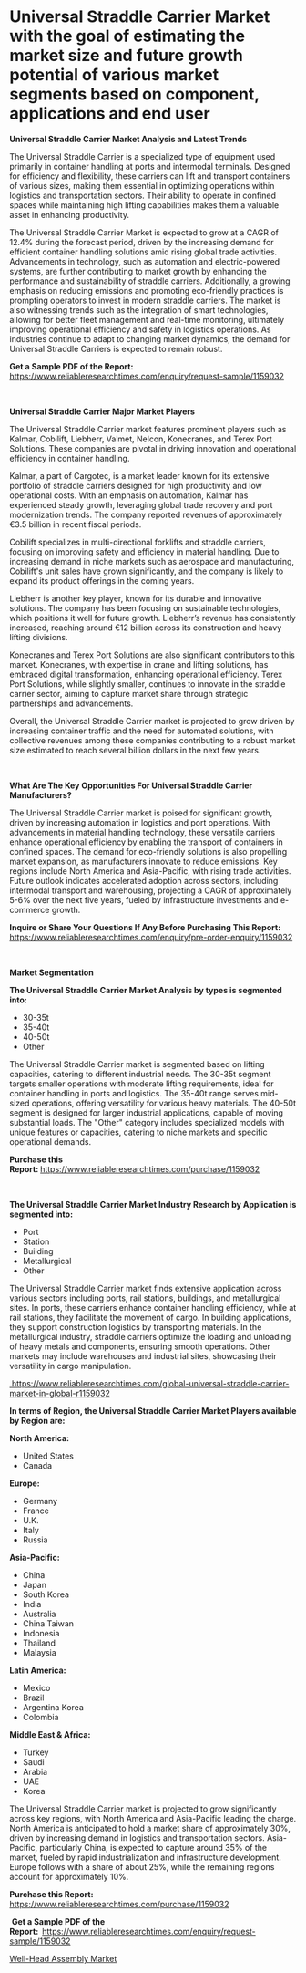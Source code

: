 <p><h1>Universal Straddle Carrier Market with the goal of estimating the market size and future growth potential of various market segments based on component, applications and end user</h1></p><p><strong>Universal Straddle Carrier Market Analysis and Latest Trends</strong></p>
<p><p>The Universal Straddle Carrier is a specialized type of equipment used primarily in container handling at ports and intermodal terminals. Designed for efficiency and flexibility, these carriers can lift and transport containers of various sizes, making them essential in optimizing operations within logistics and transportation sectors. Their ability to operate in confined spaces while maintaining high lifting capabilities makes them a valuable asset in enhancing productivity.</p><p>The Universal Straddle Carrier Market is expected to grow at a CAGR of 12.4% during the forecast period, driven by the increasing demand for efficient container handling solutions amid rising global trade activities. Advancements in technology, such as automation and electric-powered systems, are further contributing to market growth by enhancing the performance and sustainability of straddle carriers. Additionally, a growing emphasis on reducing emissions and promoting eco-friendly practices is prompting operators to invest in modern straddle carriers. The market is also witnessing trends such as the integration of smart technologies, allowing for better fleet management and real-time monitoring, ultimately improving operational efficiency and safety in logistics operations. As industries continue to adapt to changing market dynamics, the demand for Universal Straddle Carriers is expected to remain robust.</p></p>
<p><strong>Get a Sample PDF of the Report:&nbsp;</strong> <a href="https://www.reliableresearchtimes.com/enquiry/request-sample/1159032?utm_campaign=2207&utm_medium=2&utm_source=Github&utm_content=ia&utm_term=22032025&utm_id=universal-straddle-carrier">https://www.reliableresearchtimes.com/enquiry/request-sample/1159032</a></p>
<p>&nbsp;</p>
<p><strong>Universal Straddle Carrier Major Market Players</strong></p>
<p><p>The Universal Straddle Carrier market features prominent players such as Kalmar, Cobilift, Liebherr, Valmet, Nelcon, Konecranes, and Terex Port Solutions. These companies are pivotal in driving innovation and operational efficiency in container handling.</p><p>Kalmar, a part of Cargotec, is a market leader known for its extensive portfolio of straddle carriers designed for high productivity and low operational costs. With an emphasis on automation, Kalmar has experienced steady growth, leveraging global trade recovery and port modernization trends. The company reported revenues of approximately €3.5 billion in recent fiscal periods.</p><p>Cobilift specializes in multi-directional forklifts and straddle carriers, focusing on improving safety and efficiency in material handling. Due to increasing demand in niche markets such as aerospace and manufacturing, Cobilift's unit sales have grown significantly, and the company is likely to expand its product offerings in the coming years.</p><p>Liebherr is another key player, known for its durable and innovative solutions. The company has been focusing on sustainable technologies, which positions it well for future growth. Liebherr’s revenue has consistently increased, reaching around €12 billion across its construction and heavy lifting divisions.</p><p>Konecranes and Terex Port Solutions are also significant contributors to this market. Konecranes, with expertise in crane and lifting solutions, has embraced digital transformation, enhancing operational efficiency. Terex Port Solutions, while slightly smaller, continues to innovate in the straddle carrier sector, aiming to capture market share through strategic partnerships and advancements.</p><p>Overall, the Universal Straddle Carrier market is projected to grow driven by increasing container traffic and the need for automated solutions, with collective revenues among these companies contributing to a robust market size estimated to reach several billion dollars in the next few years.</p></p>
<p>&nbsp;</p>
<p><strong>What Are The Key Opportunities For Universal Straddle Carrier Manufacturers?</strong></p>
<p><p>The Universal Straddle Carrier market is poised for significant growth, driven by increasing automation in logistics and port operations. With advancements in material handling technology, these versatile carriers enhance operational efficiency by enabling the transport of containers in confined spaces. The demand for eco-friendly solutions is also propelling market expansion, as manufacturers innovate to reduce emissions. Key regions include North America and Asia-Pacific, with rising trade activities. Future outlook indicates accelerated adoption across sectors, including intermodal transport and warehousing, projecting a CAGR of approximately 5-6% over the next five years, fueled by infrastructure investments and e-commerce growth.</p></p>
<p><strong>Inquire or Share Your Questions If Any Before Purchasing This Report:</strong> <a href="https://www.reliableresearchtimes.com/enquiry/pre-order-enquiry/1159032?utm_campaign=2207&utm_medium=2&utm_source=Github&utm_content=ia&utm_term=22032025&utm_id=universal-straddle-carrier">https://www.reliableresearchtimes.com/enquiry/pre-order-enquiry/1159032</a></p>
<p>&nbsp;</p>
<p><strong>Market Segmentation</strong></p>
<p><strong>The Universal Straddle Carrier Market Analysis by types is segmented into:</strong></p>
<p><ul><li>30-35t</li><li>35-40t</li><li>40-50t</li><li>Other</li></ul></p>
<p><p>The Universal Straddle Carrier market is segmented based on lifting capacities, catering to different industrial needs. The 30-35t segment targets smaller operations with moderate lifting requirements, ideal for container handling in ports and logistics. The 35-40t range serves mid-sized operations, offering versatility for various heavy materials. The 40-50t segment is designed for larger industrial applications, capable of moving substantial loads. The "Other" category includes specialized models with unique features or capacities, catering to niche markets and specific operational demands.</p></p>
<p><strong>Purchase this Report:&nbsp;</strong><a href="https://www.reliableresearchtimes.com/purchase/1159032?utm_campaign=2207&utm_medium=2&utm_source=Github&utm_content=ia&utm_term=22032025&utm_id=universal-straddle-carrier">https://www.reliableresearchtimes.com/purchase/1159032</a></p>
<p>&nbsp;</p>
<p><strong>The Universal Straddle Carrier Market Industry Research by Application is segmented into:</strong></p>
<p><ul><li>Port</li><li>Station</li><li>Building</li><li>Metallurgical</li><li>Other</li></ul></p>
<p><p>The Universal Straddle Carrier market finds extensive application across various sectors including ports, rail stations, buildings, and metallurgical sites. In ports, these carriers enhance container handling efficiency, while at rail stations, they facilitate the movement of cargo. In building applications, they support construction logistics by transporting materials. In the metallurgical industry, straddle carriers optimize the loading and unloading of heavy metals and components, ensuring smooth operations. Other markets may include warehouses and industrial sites, showcasing their versatility in cargo manipulation.</p></p>
<p><a href="https://www.reliableresearchtimes.com/global-universal-straddle-carrier-market-in-global-r1159032?utm_campaign=2207&utm_medium=2&utm_source=Github&utm_content=ia&utm_term=22032025&utm_id=universal-straddle-carrier">&nbsp;https://www.reliableresearchtimes.com/global-universal-straddle-carrier-market-in-global-r1159032</a></p>
<p><strong>In terms of Region, the Universal Straddle Carrier Market Players available by Region are:</strong></p>
<p>
    <p> <strong> North America: </strong>
        <ul>
            <li>United States</li>
            <li>Canada</li>
        </ul>
        </p> 
    <p> <strong> Europe: </strong>
        <ul>
            <li>Germany</li>
            <li>France</li>
            <li>U.K.</li>
            <li>Italy</li>
            <li>Russia</li>
        </ul>
        </p> 
    <p> <strong> Asia-Pacific: </strong>
        <ul>
            <li>China</li>
            <li>Japan</li>
            <li>South Korea</li>
            <li>India</li>
            <li>Australia</li>
            <li>China Taiwan</li>
            <li>Indonesia</li>
            <li>Thailand</li>
            <li>Malaysia</li>
        </ul>
        </p> 
    <p> <strong> Latin America: </strong>
        <ul>
            <li>Mexico</li>
            <li>Brazil</li>
            <li>Argentina Korea</li>
            <li>Colombia</li>
        </ul>
        </p> 
    <p> <strong> Middle East & Africa: </strong>
        <ul>
            <li>Turkey</li>
            <li>Saudi</li>
            <li>Arabia</li>
            <li>UAE</li>
            <li>Korea</li>
        </ul>
    </p>
    </p>
<p><p>The Universal Straddle Carrier market is projected to grow significantly across key regions, with North America and Asia-Pacific leading the charge. North America is anticipated to hold a market share of approximately 30%, driven by increasing demand in logistics and transportation sectors. Asia-Pacific, particularly China, is expected to capture around 35% of the market, fueled by rapid industrialization and infrastructure development. Europe follows with a share of about 25%, while the remaining regions account for approximately 10%.</p></p>
<p><strong>Purchase this Report: </strong><a href="https://www.reliableresearchtimes.com/purchase/1159032?utm_campaign=2207&utm_medium=2&utm_source=Github&utm_content=ia&utm_term=22032025&utm_id=universal-straddle-carrier">https://www.reliableresearchtimes.com/purchase/1159032</a></p>
<p>&nbsp;<strong>Get a Sample PDF of the Report:&nbsp;&nbsp;</strong><a href="https://www.reliableresearchtimes.com/enquiry/request-sample/1159032?utm_campaign=2207&utm_medium=2&utm_source=Github&utm_content=ia&utm_term=22032025&utm_id=universal-straddle-carrier">https://www.reliableresearchtimes.com/enquiry/request-sample/1159032</a></p>
<p><strong></strong></p>
<p><p><a href="https://github.com/arionmp/Market-Research-Report-List-5/blob/main/well-head-assembly-market.md?utm_campaign=2207&utm_medium=2&utm_source=Github&utm_content=ia&utm_term=22032025&utm_id=universal-straddle-carrier">Well-Head Assembly Market</a></p></p>